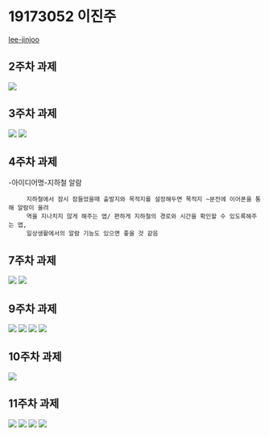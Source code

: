 # 19173052 이진주
  [lee-jinjoo](https://github.com/lee-jinjoo)
## 2주차 과제
<img width="" height="" src="./png/2주차 과제.PNG"></img>

## 3주차 과제
<img width="" height="" src="./png/네이버창.PNG"></img>
<img width="" height="" src="./png/전화.PNG"></img>

## 4주차 과제
   -아이디어명-지하철 알람
   
         지하철에서 잠시 잠들었을때 출발지와 목적지를 설정해두면 목적지 ~분전에 이어폰을 통해 알람이 울려 
         역을 지나치지 않게 해주는 앱/ 편하게 지하철의 경로와 시간을 확인할 수 있도록해주는 앱,
         일상생활에서의 알람 기능도 있으면 좋을 것 같음
         
## 7주차 과제
<img width="" height="" src="./png/7주차 과제1.PNG"></img>
<img width="" height="" src="./png/7주차 과제2.PNG"></img>

## 9주차 과제
<img width="" height="" src="./png/9주차 과제 이미지 바꾸기 전.PNG"></img>
<img width="" height="" src="./png/9주차 과제 이미지 바꾸기 후.PNG"></img>
<img width="" height="" src="./png/9주차 과제 width.PNG"></img>
<img width="" height="" src="./png/9주차 과제 height.PNG"></img>

## 10주차 과제
<img width="" height="" src="./png/10주차 과제.PNG"></img>

## 11주차 과제
<img width="" height="" src="./png/11주차과제1.PNG"></img>
<img width="" height="" src="./png/11주차과제2.PNG"></img>
<img width="" height="" src="./png/11주차과제3.PNG"></img>
<img width="" height="" src="./png/11주차과제4.PNG"></img>
